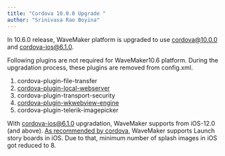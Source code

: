 ```yaml
---
title: "Cordova 10.0.0 Upgrade "
author: "Srinivasa Rao Boyina"
---
```


In 10.6.0 release, WaveMaker platform is upgraded to use cordova@10.0.0 and cordova-ios@6.1.0.

<!--truncate-->

Following plugins are not required for WaveMaker10.6 platform. During the upgradation process, these plugins are removed from config.xml.

1) cordova-plugin-file-transfer
2) [cordova-plugin-local-webserver](/learn/blog/2020/04/20/wavemaker-wkwebview-upgrade)
3) cordova-plugin-transport-security
4) [cordova-plugin-wkwebview-engine](/learn/blog/2020/04/20/wavemaker-wkwebview-upgrade)
5) cordova-plugin-telerik-imagepicker

With cordova-ios@6.1.0 upgradation, WaveMaker supports from iOS-12.0 (and above). [As recommended by cordova](https://cordova.apache.org/docs/en/latest/reference/cordova-plugin-splashscreen/#designing-launch-storyboard-images), WaveMaker supports Launch story boards in iOS. Due to that, minimum number of splash images in iOS got reduced to 8.

